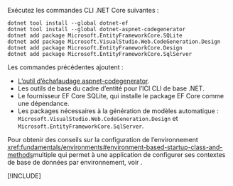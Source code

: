 Exécutez les commandes CLI .NET Core suivantes :

```dotnetcli
dotnet tool install --global dotnet-ef
dotnet tool install --global dotnet-aspnet-codegenerator
dotnet add package Microsoft.EntityFrameworkCore.SQLite
dotnet add package Microsoft.VisualStudio.Web.CodeGeneration.Design
dotnet add package Microsoft.EntityFrameworkCore.Design
dotnet add package Microsoft.EntityFrameworkCore.SqlServer
```

Les commandes précédentes ajoutent :

* [L’outil d’échafaudage aspnet-codegenerator](xref:fundamentals/tools/dotnet-aspnet-codegenerator).
* Les outils de base du cadre d’entité pour l’ICI CLI de base .NET.
* Le fournisseur EF Core SQLite, qui installe le package EF Core comme une dépendance.
* Les packages nécessaires à la génération de modèles automatique : `Microsoft.VisualStudio.Web.CodeGeneration.Design` et `Microsoft.EntityFrameworkCore.SqlServer`.

Pour obtenir des conseils sur la configuration de l’environnement <xref:fundamentals/environments#environment-based-startup-class-and-methods>multiple qui permet à une application de configurer ses contextes de base de données par environnement, voir .

[!INCLUDE[](~/includes/scaffoldTFM.md)]